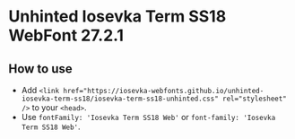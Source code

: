 # Unhinted Iosevka Term SS18 WebFont 27.2.1

## How to use

- Add `<link href="https://iosevka-webfonts.github.io/unhinted-iosevka-term-ss18/iosevka-term-ss18-unhinted.css" rel="stylesheet" />` to your `<head>`.
- Use `fontFamily: 'Iosevka Term SS18 Web'` or `font-family: 'Iosevka Term SS18 Web'`.
